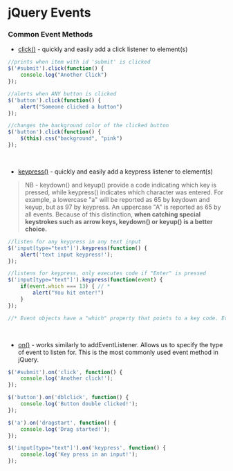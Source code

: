 # jQuery Events

### Common Event Methods

* [click()](https://api.jquery.com/click/) - quickly and easily add a click listener to element(s)

```javascript
//prints when item with id 'submit' is clicked
$('#submit').click(function() {
    console.log("Another Click")
});

//alerts when ANY button is clicked
$('button').click(function() {
    alert("Someone clicked a button")
});

//changes the background color of the clicked button
$('button').click(function() {
    $(this).css("background", "pink")
});
```
<br>

* [keypress()](https://api.jquery.com/keypress/) - quickly and easily add a keypress listener to element(s)

>NB - keydown() and keyup() provide a code indicating which key is pressed, while keypress() indicates which character was entered. For example, a lowercase "a" will be reported as 65 by keydown and keyup, but as 97 by keypress. An uppercase "A" is reported as 65 by all events. Because of this distinction, **when catching special keystrokes such as arrow keys, keydown() or keyup() is a better choice.**

```javascript
//listen for any keypress in any text input
$('input[type="text"]').keypress(function() {
    alert('text input keypress!');
});

//listens for keypress, only executes code if "Enter" is pressed
$('input[type="text"]').keypress(function(event) {
    if(event.which === 13) { // *
        alert("You hit enter!")
    }
});

//* Event objects have a "which" property that points to a key code. Every key on a standard keyboard has a corresponding key code in JS. 13 is the key code for Enter.
```
<br>

* [on()](https://api.jquery.com/on/) - works similarly to addEventListener. Allows us to specify the type of event to listen for. This is the most commonly used event method in jQuery.

```javascript
$('#submit').on('click', function() {
    console.log('Another click!');
});

$('button').on('dblclick', function() {
    console.log('Button double clicked!');
});

$('a').on('dragstart', function() {
    console.log('Drag started!');
});

$('input[type="text"]').on('keypress', function() {
    console.log('Key press in an input!');
});
```